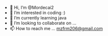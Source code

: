 - 👋 Hi, I’m @Mordecai2
- 👀 I’m interested in coding :)
- 🌱 I’m currently learning java
- 💞️ I’m looking to collaborate on ...
- 📫 How to reach me ...
mzfrm206@gmail.com
<!---
Mordecai2/Mordecai2 is a ✨ special ✨ repository because its `README.md` (this file) appears on your GitHub profile.
You can click the Preview link to take a look at your changes.
--->
